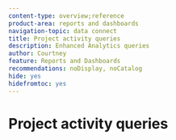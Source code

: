 ```yaml
---
content-type: overview;reference
product-area: reports and dashboards
navigation-topic: data connect
title: Project activity queries
description: Enhanced Analytics queries
author: Courtney
feature: Reports and Dashboards
recommendations: noDisplay, noCatalog
hide: yes
hidefromtoc: yes
---
```


# Project activity queries